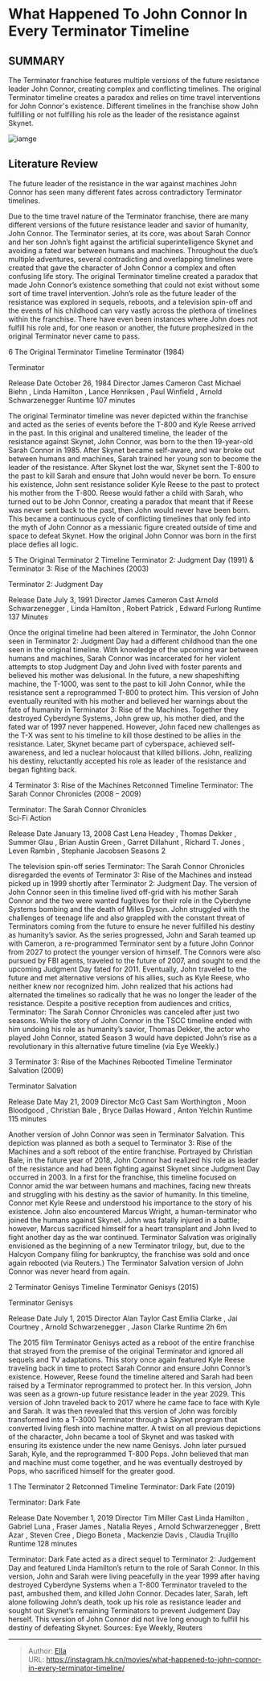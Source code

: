 # What Happened To John Connor In Every Terminator Timeline


## SUMMARY 


 The Terminator franchise features multiple versions of the future resistance leader John Connor, creating complex and conflicting timelines. 
 The original Terminator timeline creates a paradox and relies on time travel interventions for John Connor&#39;s existence. 
 Different timelines in the franchise show John fulfilling or not fulfilling his role as the leader of the resistance against Skynet. 

![iamge](https://static1.srcdn.com/wordpress/wp-content/uploads/2024/01/img12-terminator.jpg)

## Literature Review

The future leader of the resistance in the war against machines John Connor has seen many different fates across contradictory Terminator timelines.




Due to the time travel nature of the Terminator franchise, there are many different versions of the future resistance leader and savior of humanity, John Connor. The Terminator series, at its core, was about Sarah Connor and her son John’s fight against the artificial superintelligence Skynet and avoiding a fated war between humans and machines. Throughout the duo’s multiple adventures, several contradicting and overlapping timelines were created that gave the character of John Connor a complex and often confusing life story.
The original Terminator timeline created a paradox that made John Connor’s existence something that could not exist without some sort of time travel intervention. John’s role as the future leader of the resistance was explored in sequels, reboots, and a television spin-off and the events of his childhood can vary vastly across the plethora of timelines within the franchise. There have even been instances where John does not fulfill his role and, for one reason or another, the future prophesized in the original Terminator never came to pass.









 








 6  The Original Terminator Timeline 
Terminator (1984)
        

  Terminator  


  Release Date    October 26, 1984     Director    James Cameron     Cast    Michael Biehn , Linda Hamilton , Lance Henriksen , Paul Winfield , Arnold Schwarzenegger     Runtime    107 minutes    


The original Terminator timeline was never depicted within the franchise and acted as the series of events before the T-800 and Kyle Reese arrived in the past. In this original and unaltered timeline, the leader of the resistance against Skynet, John Connor, was born to the then 19-year-old Sarah Connor in 1985. After Skynet became self-aware, and war broke out between humans and machines, Sarah trained her young son to become the leader of the resistance. After Skynet lost the war, Skynet sent the T-800 to the past to kill Sarah and ensure that John would never be born.
To ensure his existence, John sent resistance solider Kyle Reese to the past to protect his mother from the T-800. Reese would father a child with Sarah, who turned out to be John Connor, creating a paradox that meant that if Reese was never sent back to the past, then John would never have been born. This became a continuous cycle of conflicting timelines that only fed into the myth of John Connor as a messianic figure created outside of time and space to defeat Skynet. How the original John Connor was born in the first place defies all logic.





 5  The Original Terminator 2 Timeline 
Terminator 2: Judgment Day (1991) &amp; Terminator 3: Rise of the Machines (2003)


 







  Terminator 2: Judgment Day  


  Release Date    July 3, 1991     Director    James Cameron     Cast    Arnold Schwarzenegger , Linda Hamilton , Robert Patrick , Edward Furlong     Runtime    137 Minutes    


Once the original timeline had been altered in Terminator, the John Connor seen in Terminator 2: Judgment Day had a different childhood than the one seen in the original timeline. With knowledge of the upcoming war between humans and machines, Sarah Connor was incarcerated for her violent attempts to stop Judgment Day and John lived with foster parents and believed his mother was delusional. In the future, a new shapeshifting machine, the T-1000, was sent to the past to kill John Connor, while the resistance sent a reprogrammed T-800 to protect him.
This version of John eventually reunited with his mother and believed her warnings about the fate of humanity in Terminator 3: Rise of the Machines. Together they destroyed Cyberdyne Systems, John grew up, his mother died, and the fated war of 1997 never happened. However, John faced new challenges as the T-X was sent to his timeline to kill those destined to be allies in the resistance. Later, Skynet became part of cyberspace, achieved self-awareness, and led a nuclear holocaust that killed billions. John, realizing his destiny, reluctantly accepted his role as leader of the resistance and began fighting back.





 4  Terminator 3: Rise of the Machines Retconned Timeline 
Terminator: The Sarah Connor Chronicles (2008 – 2009)
        

  Terminator: The Sarah Connor Chronicles  
 Sci-Fi
Action



  Release Date    January 13, 2008     Cast    Lena Headey , Thomas Dekker , Summer Glau , Brian Austin Green , Garret Dillahunt , Richard T. Jones , Leven Rambin , Stephanie Jacobsen     Seasons    2    


The television spin-off series Terminator: The Sarah Connor Chronicles disregarded the events of Terminator 3: Rise of the Machines and instead picked up in 1999 shortly after Terminator 2: Judgment Day. The version of John Connor seen in this timeline lived off-grid with his mother Sarah Connor and the two were wanted fugitives for their role in the Cyberdyne Systems bombing and the death of Miles Dyson. John struggled with the challenges of teenage life and also grappled with the constant threat of Terminators coming from the future to ensure he never fulfilled his destiny as humanity’s savior.
As the series progressed, John and Sarah teamed up with Cameron, a re-programmed Terminator sent by a future John Connor from 2027 to protect the younger version of himself. The Connors were also pursued by FBI agents, traveled to the future of 2007, and sought to end the upcoming Judgment Day fated for 2011. Eventually, John traveled to the future and met alternative versions of his allies, such as Kyle Reese, who neither knew nor recognized him. John realized that his actions had alternated the timelines so radically that he was no longer the leader of the resistance.
Despite a positive reception from audiences and critics, Terminator: The Sarah Connor Chronicles was canceled after just two seasons. While the story of John Connor in the TSCC timeline ended with him undoing his role as humanity’s savior, Thomas Dekker, the actor who played John Connor, stated Season 3 would have depicted John’s rise as a revolutionary in this alternative future timeline (via Eye Weekly.) 






 3  Terminator 3: Rise of the Machines Rebooted Timeline 
Terminator Salvation (2009)


 







  Terminator Salvation  


  Release Date    May 21, 2009     Director    McG     Cast    Sam Worthington , Moon Bloodgood , Christian Bale , Bryce Dallas Howard , Anton Yelchin     Runtime    115 minutes    


Another version of John Connor was seen in Terminator Salvation. This depiction was planned as both a sequel to Terminator 3: Rise of the Machines and a soft reboot of the entire franchise. Portrayed by Christian Bale, in the future year of 2018, John Connor had realized his role as leader of the resistance and had been fighting against Skynet since Judgment Day occurred in 2003. In a first for the franchise, this timeline focused on Connor amid the war between humans and machines, facing new threats and struggling with his destiny as the savior of humanity.
In this timeline, Connor met Kyle Reese and understood his importance to the story of his existence. John also encountered Marcus Wright, a human-terminator who joined the humans against Skynet. John was fatally injured in a battle; however, Marcus sacrificed himself for a heart transplant and John lived to fight another day as the war continued. Terminator Salvation was originally envisioned as the beginning of a new Terminator trilogy, but, due to the Halcyon Company filing for bankruptcy, the franchise was sold and once again rebooted (via Reuters.) The Terminator Salvation version of John Connor was never heard from again.





 2  Terminator Genisys Timeline 
Terminator Genisys (2015)


 







  Terminator Genisys  


  Release Date    July 1, 2015     Director    Alan Taylor     Cast    Emilia Clarke , Jai Courtney , Arnold Schwarzenegger , Jason Clarke     Runtime    2h 6m    


The 2015 film Terminator Genisys acted as a reboot of the entire franchise that strayed from the premise of the original Terminator and ignored all sequels and TV adaptations. This story once again featured Kyle Reese traveling back in time to protect Sarah Connor and ensure John Connor’s existence. However, Reese found the timeline altered and Sarah had been raised by a Terminator reprogrammed to protect her. In this version, John was seen as a grown-up future resistance leader in the year 2029. This version of John traveled back to 2017 where he came face to face with Kyle and Sarah.
It was then revealed that this version of John was forcibly transformed into a T-3000 Terminator through a Skynet program that converted living flesh into machine matter. A twist on all previous depictions of the character, John became a tool of Skynet and was tasked with ensuring its existence under the new name Genisys. John later pursued Sarah, Kyle, and the reprogrammed T-800 Pops. John believed that man and machine must come together, and he was eventually destroyed by Pops, who sacrificed himself for the greater good.





 1  The Terminator 2 Retconned Timeline 
Terminator: Dark Fate (2019)
        

  Terminator: Dark Fate  


  Release Date    November 1, 2019     Director    Tim Miller     Cast    Linda Hamilton , Gabriel Luna , Fraser James , Natalia Reyes , Arnold Schwarzenegger , Brett Azar , Steven Cree , Diego Boneta , Mackenzie Davis , Claudia Trujillo     Runtime    128 minutes    


Terminator: Dark Fate acted as a direct sequel to Terminator 2: Judgement Day and featured Linda Hamilton’s return to the role of Sarah Connor. In this version, John and Sarah were living peacefully in the year 1999 after having destroyed Cyberdyne Systems when a T-800 Terminator traveled to the past, ambushed them, and killed John Connor. Decades later, Sarah, left alone following John’s death, took up his role as resistance leader and sought out Skynet’s remaining Terminators to prevent Judgement Day herself. This version of John Connor did not live long enough to fulfill his destiny of defeating Skynet.
Sources: Eye Weekly, Reuters

---

> Author: [Ella](https://instagram.hk.cn/)  
> URL: https://instagram.hk.cn/movies/what-happened-to-john-connor-in-every-terminator-timeline/  

